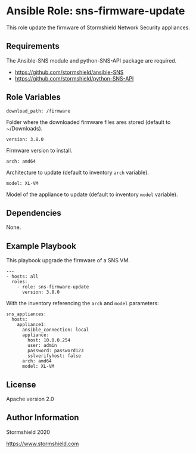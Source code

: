 Ansible Role: sns-firmware-update
=========

This role update the firmware of Stormshield Network Security appliances.

Requirements
------------

The Ansible-SNS module and python-SNS-API package are required.

- https://github.com/stormshield/ansible-SNS
- https://github.com/stormshield/python-SNS-API

Role Variables
--------------

    download_path: /firmware

Folder where the downloaded firmware files ares stored (default to ~/Downloads).

    version: 3.8.0

Firmware version to install.

    arch: amd64

Architecture to update (default to inventory `arch` variable).

    model: XL-VM

Model of the appliance to update (default to inventory `model` variable).


Dependencies
------------

None.

Example Playbook
----------------

This playbook upgrade the firmware of a SNS VM.

    ---
    - hosts: all
      roles:
        - role: sns-firmware-update
          version: 3.8.0

With the inventory referencing the `arch` and `model` parameters:

    sns_appliances:
      hosts:
        appliance1:
          ansible_connection: local
          appliance:
            host: 10.0.0.254
            user: admin
            password: password123
            sslverifyhost: false
          arch: amd64
          model: XL-VM


License
-------

Apache version 2.0

Author Information
------------------

Stormshield 2020

https://www.stormshield.com
